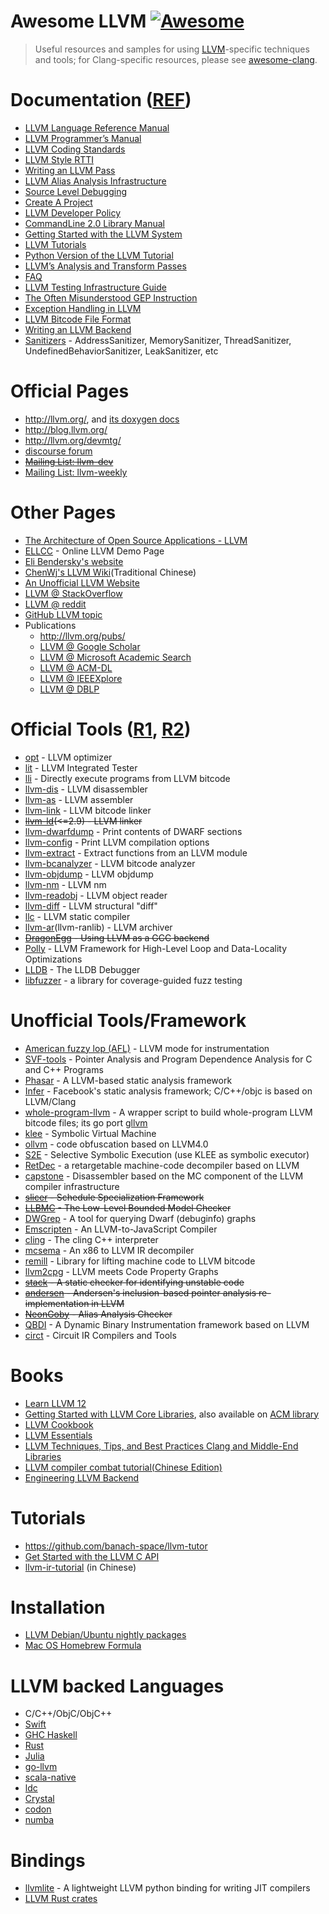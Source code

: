# Awesome LLVM [![Awesome](https://cdn.rawgit.com/sindresorhus/awesome/d7305f38d29fed78fa85652e3a63e154dd8e8829/media/badge.svg)](https://github.com/sindresorhus/awesome)

> Useful resources and samples for using [LLVM](http://llvm.org/)-specific techniques and tools; for Clang-specific resources, please see [awesome-clang](https://github.com/learn-llvm/awesome-clang).

# Documentation ([REF](http://llvm.org/docs/index.html))
- [LLVM Language Reference Manual](http://llvm.org/docs/LangRef.html)
- [LLVM Programmer’s Manual](http://llvm.org/docs/ProgrammersManual.html)
- [LLVM Coding Standards](http://llvm.org/docs/CodingStandards.html)
- [LLVM Style RTTI](http://llvm.org/docs/HowToSetUpLLVMStyleRTTI.html)
- [Writing an LLVM Pass](http://llvm.org/docs/WritingAnLLVMPass.html)
- [LLVM Alias Analysis Infrastructure](http://llvm.org/docs/AliasAnalysis.html)
- [Source Level Debugging](http://llvm.org/docs/SourceLevelDebugging.html)
- [Create A Project](http://llvm.org/docs/Projects.html)
- [LLVM Developer Policy](http://llvm.org/docs/DeveloperPolicy.html)
- [CommandLine 2.0 Library Manual](http://llvm.org/docs/CommandLine.html)
- [Getting Started with the LLVM System](http://llvm.org/docs/GettingStarted.html)
- [LLVM Tutorials](http://llvm.org/docs/tutorial/index.html)
- [Python Version of the LLVM Tutorial](https://github.com/eliben/pykaleidoscope)
- [LLVM’s Analysis and Transform Passes](http://llvm.org/docs/Passes.html)
- [FAQ](http://llvm.org/docs/FAQ.html)
- [LLVM Testing Infrastructure Guide](http://llvm.org/docs/TestingGuide.html)
- [The Often Misunderstood GEP Instruction](http://llvm.org/docs/GetElementPtr.html)
- [Exception Handling in LLVM](http://llvm.org/docs/ExceptionHandling.html)
- [LLVM Bitcode File Format](http://llvm.org/docs/BitCodeFormat.html)
- [Writing an LLVM Backend](http://llvm.org/docs/WritingAnLLVMBackend.html)
- [Sanitizers](docs/sanitizers) - AddressSanitizer, MemorySanitizer, ThreadSanitizer, UndefinedBehaviorSanitizer, LeakSanitizer, etc


# Official Pages
- http://llvm.org/, and [its doxygen docs](https://llvm.org/doxygen/index.html)
- http://blog.llvm.org/
- http://llvm.org/devmtg/
- [discourse forum](https://discourse.llvm.org/)
- ~~[Mailing List: llvm-dev](http://lists.cs.uiuc.edu/mailman/listinfo/llvmdev)~~
- [Mailing List: llvm-weekly](http://llvmweekly.org/)

# Other Pages
- [The Architecture of Open Source Applications - LLVM](http://www.aosabook.org/en/llvm.html)
- [ELLCC](http://ellcc.org/demo/index.cgi) - Online LLVM Demo Page
- [Eli Bendersky's website](http://eli.thegreenplace.net/)
- [ChenWj's LLVM Wiki](http://people.cs.nctu.edu.tw/~chenwj/dokuwiki/doku.php?id=llvm)(Traditional Chinese)
- [An Unofficial LLVM Website](http://llvm.lyngvig.org/Articles/)
- [LLVM @ StackOverflow](http://stackoverflow.com/questions/tagged/llvm)
- [LLVM @ reddit](https://www.reddit.com/r/LLVM/)
- [GitHub LLVM topic](https://github.com/topics/llvm)
- Publications
  - http://llvm.org/pubs/
  - [LLVM @ Google Scholar](https://scholar.google.com.sg/scholar?hl=en&q=llvm&btnG=&as_sdt=1%2C5&as_sdtp=)
  - [LLVM @ Microsoft Academic Search](http://academic.research.microsoft.com/Search?query=llvm)
  - [LLVM @ ACM-DL](http://dl.acm.org/results.cfm?h=1&cfid=474738638&cftoken=86744949)
  - [LLVM @ IEEEXplore](http://ieeexplore.ieee.org/search/searchresult.jsp?newsearch=true&queryText=llvm)
  - [LLVM @ DBLP](http://dblp.org/search/#query=llvm&qp=H1.37:W1.3:F1.4:F2.4:F3.4:F4.3)

# Official Tools ([R1](http://llvm.org/docs/CommandGuide/index.html), [R2](http://llvm.org/ProjectsWithLLVM/))
- [opt](http://llvm.org/docs/CommandGuide/opt.html) - LLVM optimizer
- [lit](http://llvm.org/docs/CommandGuide/lit.html) - LLVM Integrated Tester
- [lli](https://llvm.org/docs/CommandGuide/lli.html) - Directly execute programs from LLVM bitcode
- [llvm-dis](http://llvm.org/docs/CommandGuide/llvm-dis.html) - LLVM disassembler
- [llvm-as](http://llvm.org/docs/CommandGuide/llvm-as.html) - LLVM assembler
- [llvm-link](http://llvm.org/docs/CommandGuide/llvm-link.html) - LLVM bitcode linker
- ~~[llvm-ld](http://llvm.org/releases/2.9/docs/CommandGuide/html/llvm-ld.html)(<=2.9) - LLVM linker~~
- [llvm-dwarfdump](http://llvm.org/docs/CommandGuide/llvm-dwarfdump.html) - Print contents of DWARF sections
- [llvm-config](http://llvm.org/docs/CommandGuide/llvm-config.html) - Print LLVM compilation options
- [llvm-extract](http://llvm.org/docs/CommandGuide/llvm-extract.html) - Extract functions from an LLVM module
- [llvm-bcanalyzer](http://llvm.org/docs/CommandGuide/llvm-bcanalyzer.html) - LLVM bitcode analyzer
- [llvm-objdump](http://llvm.org/docs/CommandGuide/llvm-objdump.html) - LLVM objdump
- [llvm-nm](http://llvm.org/docs/CommandGuide/llvm-nm.html) - LLVM nm
- [llvm-readobj](http://llvm.org/docs/CommandGuide/llvm-readobj.html) - LLVM object reader
- [llvm-diff](http://llvm.org/docs/CommandGuide/llvm-diff.html) - LLVM structural "diff"
- [llc](http://llvm.org/docs/CommandGuide/llc.html) -  LLVM static compiler
- [llvm-ar](http://llvm.org/docs/CommandGuide/llvm-ar.html)(llvm-ranlib) - LLVM archiver
- ~~[DragonEgg](http://dragonegg.llvm.org/) - Using LLVM as a GCC backend~~
- [Polly](http://polly.llvm.org/) - LLVM Framework for High-Level Loop and Data-Locality Optimizations
- [LLDB](http://lldb.llvm.org/) - The LLDB Debugger
- [libfuzzer](https://llvm.org/docs/LibFuzzer.html) - a library for coverage-guided fuzz testing

# Unofficial Tools/Framework
- [American fuzzy lop (AFL)](http://lcamtuf.coredump.cx/afl/) - LLVM mode for instrumentation
- [SVF-tools](https://github.com/SVF-tools/SVF) - Pointer Analysis and Program Dependence Analysis for C and C++ Programs
- [Phasar](https://github.com/secure-software-engineering/phasar) - A LLVM-based static analysis framework
- [Infer](https://github.com/facebook/infer) - Facebook's static analysis framework; C/C++/objc is based on LLVM/Clang
- [whole-program-llvm](https://github.com/travitch/whole-program-llvm) - A wrapper script to build whole-program LLVM bitcode files; its go port [gllvm](https://github.com/SRI-CSL/gllvm)
- [klee](https://github.com/klee/klee) - Symbolic Virtual Machine
- [ollvm](https://github.com/obfuscator-llvm/obfuscator/wiki) - code obfuscation based on LLVM4.0
- [S2E](https://github.com/s2e) - Selective Symbolic Execution (use KLEE as symbolic executor)
- [RetDec](https://github.com/avast-tl/retdec) - a retargetable machine-code decompiler based on LLVM
- [capstone](http://www.capstone-engine.org/beyond_llvm.html) - Disassembler based on the MC component of the LLVM compiler infrastructure
- ~~[slicer](https://github.com/wujingyue/slicer) - Schedule Specialization Framework~~
- ~~[LLBMC](http://llbmc.org/) - The Low-Level Bounded Model Checker~~
- [DWGrep](http://pmachata.github.io/dwgrep/) - A tool for querying Dwarf (debuginfo) graphs
- [Emscripten](https://github.com/kripken/emscripten) - An LLVM-to-JavaScript Compiler
- [cling](https://github.com/root-project/cling) - The cling C++ interpreter
- [mcsema](https://github.com/trailofbits/mcsema) - An x86 to LLVM IR decompiler
- [remill](https://github.com/lifting-bits/remill) - Library for lifting machine code to LLVM bitcode
- [llvm2cpg](https://github.com/ShiftLeftSecurity/llvm2cpg) - LLVM meets Code Property Graphs
- ~~[stack](https://github.com/xiw/stack) - A static checker for identifying unstable code~~
- ~~[andersen](https://github.com/grievejia/andersen) - Andersen's inclusion-based pointer analysis re-implementation in LLVM~~
- ~~[NeonGoby](https://github.com/wujingyue/neongoby) - Alias Analysis Checker~~
- [QBDI](https://github.com/QBDI/QBDI) - A Dynamic Binary Instrumentation framework based on LLVM
- [circt](https://github.com/llvm/circt) - Circuit IR Compilers and Tools

# Books
- [Learn LLVM 12](https://www.amazon.com/Learn-LLVM-12-beginners-libraries/dp/1839213507/ref=sr_1_1)
- [Getting Started with LLVM Core Libraries](https://www.amazon.com/Getting-Started-LLVM-Core-Libraries/dp/1782166920), also available on [ACM library](https://dl.acm.org/citation.cfm?id=2692607)
- [LLVM Cookbook](https://www.amazon.com/LLVM-Cookbook-Mayur-Pandey/dp/178528598X)
- [LLVM Essentials](https://www.amazon.com/LLVM-Essentials-Suyog-Sarda/dp/1785280805/)
- [LLVM Techniques, Tips, and Best Practices Clang and Middle-End Libraries](https://www.amazon.com/Techniques-Practices-Clang-Middle-End-Libraries/dp/1838824952)
- [LLVM compiler combat tutorial(Chinese Edition)](https://www.amazon.com/LLVM-compiler-combat-tutorial-Chinese/dp/7111631978/ref=sr_1_1)
- [Engineering LLVM Backend](https://www.amazon.com/Engineering-LLVM-Backend-next-generation-accelerator-ebook/dp/B0BBRF69XL/ref=sr_1_15)

# Tutorials
- https://github.com/banach-space/llvm-tutor
- [Get Started with the LLVM C API](https://pauladamsmith.com/blog/2015/01/how-to-get-started-with-llvm-c-api.html)
- [llvm-ir-tutorial](https://github.com/Evian-Zhang/llvm-ir-tutorial) (in Chinese)

# Installation
- [LLVM Debian/Ubuntu nightly packages](http://apt.llvm.org/)
- [Mac OS Homebrew Formula](https://github.com/Homebrew/homebrew-core/blob/master/Formula/llvm.rb)

# LLVM backed Languages
- C/C++/ObjC/ObjC++
- [Swift](https://developer.apple.com/swift/)
- [GHC Haskell](https://www.haskell.org/ghc/)
- [Rust](https://www.rust-lang.org)
- [Julia](https://julialang.org/)
- [go-llvm](https://github.com/go-llvm/llgo)
- [scala-native](https://github.com/scala-native/scala-native)
- [ldc](https://github.com/ldc-developers/ldc)
- [Crystal](https://crystal-lang.org/)
- [codon](https://github.com/exaloop/codon)
- [numba](https://github.com/numba/numba)

# Bindings
- [llvmlite](https://github.com/numba/llvmlite) - A lightweight LLVM python binding for writing JIT compilers
- [LLVM Rust crates](https://crates.io/search?q=llvm)
